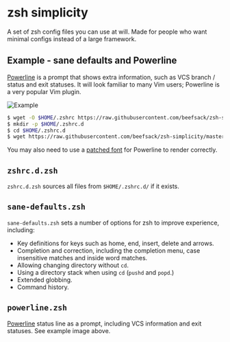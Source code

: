 # zsh simplicity

A set of zsh config files you can use at will. Made for people who want minimal configs instead of a large framework.

## Example - sane defaults and Powerline

[Powerline](https://github.com/powerline/powerline) is a prompt that shows extra information, such as VCS branch / status and exit statuses.  It will look familiar to many Vim users; Powerline is a very popular Vim plugin.

![Example](http://i.imgur.com/vgybcxF.png)

```bash
$ wget -O $HOME/.zshrc https://raw.githubusercontent.com/beefsack/zsh-simplicity/master/zshrc.d.zsh
$ mkdir -p $HOME/.zshrc.d
$ cd $HOME/.zshrc.d
$ wget https://raw.githubusercontent.com/beefsack/zsh-simplicity/master/{sane-defaults,powerline}.zsh
```

You may also need to use a [patched font](https://github.com/powerline/fonts) for Powerline to render correctly.

## `zshrc.d.zsh`

`zshrc.d.zsh` sources all files from `$HOME/.zshrc.d/` if it exists.

## `sane-defaults.zsh`

`sane-defaults.zsh` sets a number of options for zsh to improve experience, including:

* Key definitions for keys such as home, end, insert, delete and arrows.
* Completion and correction, including the completion menu, case insensitive matches and inside word matches.
* Allowing changing directory without `cd`.
* Using a directory stack when using `cd` (`pushd` and `popd`.)
* Extended globbing.
* Command history.

## `powerline.zsh`

[Powerline](https://github.com/powerline/powerline) status line as a prompt, including VCS information and exit statuses.  See example image above.
